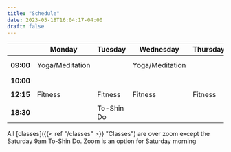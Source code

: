 ```yaml
---
title: "Schedule"
date: 2023-05-18T16:04:17-04:00
draft: false
---
```


|           | Monday          | Tuesday    | Wednesday       | Thursday   | Friday     | Saturday   | Sunday     |
| --------- | -------         | ---------- | ----------      | ---------- | ---------- | ---------- | ---------- |
| **09:00** | Yoga/Meditation |            | Yoga/Meditation |            |            | To-Shin Do |            |
| **10:00** |                 |            |                 |            |            | &nbsp;     |            |
|           |                 |            |                 |            |            |            |            |
| **12:15** | Fitness         | Fitness    | Fitness         | Fitness    | Yoga       |            |            |
|           |                 |            |                 |            |            |            |            |
| **18:30** |                 | To-Shin Do |                 |            |            |            |            |

All [classes]({{< ref "/classes" >}} "Classes") are over zoom except the Saturday 9am To-Shin Do.  Zoom is an option for Saturday morning
